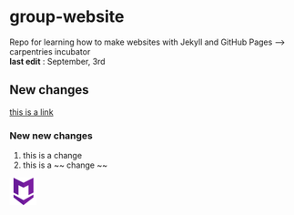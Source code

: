 # group-website
Repo for learning how to make websites with Jekyll and GitHub Pages --> carpentries incubator  
**last edit** : September, 3rd

## New changes
[this is a link](https://www.google.com)
### New new changes
1. this is a change
2. this is a ~~ change ~~

![here is the image](https://github.com/adam-p/markdown-here/raw/master/src/common/images/icon48.png "Logo Title Text 1")

